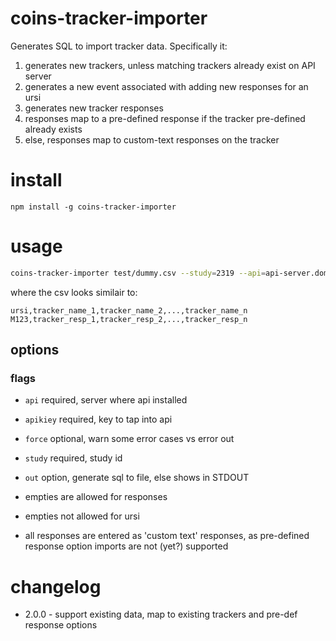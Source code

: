 # coins-tracker-importer
Generates SQL to import tracker data.  Specifically it:

1. generates new trackers, unless matching trackers already exist on API server
1. generates a new event associated with adding new responses for an ursi
1. generates new tracker responses
  1. responses map to a pre-defined response if the tracker pre-defined already exists
  1. else, responses map to custom-text responses on the tracker

# install
```
npm install -g coins-tracker-importer
```

# usage
```bash
coins-tracker-importer test/dummy.csv --study=2319 --api=api-server.domain.org --apikey=abc123 --out=tracker-sql.out
```
where the csv looks similair to:

```csv
ursi,tracker_name_1,tracker_name_2,...,tracker_name_n
M123,tracker_resp_1,tracker_resp_2,...,tracker_resp_n
```

## options

### flags
  - `api` required, server where api installed
  - `apikiey` required, key to tap into api
  - `force` optional, warn some error cases vs error out
  - `study` required, study id
  - `out` option, generate sql to file, else shows in STDOUT


- empties are allowed for responses
- empties not allowed for ursi
- all responses are entered as 'custom text' responses, as pre-defined response option imports are not (yet?) supported

# changelog
- 2.0.0 - support existing data, map to existing trackers and pre-def response options
